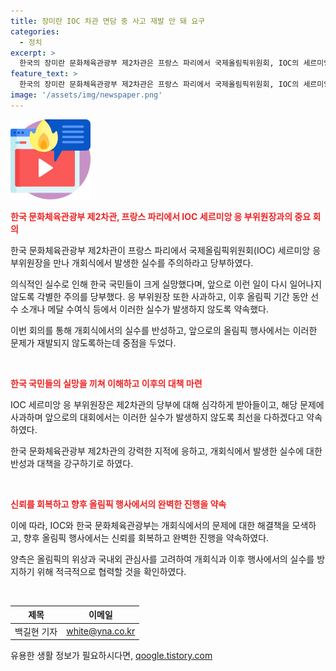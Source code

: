 ```yaml
---
title: 장미란 IOC 차관 면담 중 사고 재발 안 돼 요구
categories:
  - 정치
excerpt: >
  한국의 장미란 문화체육관광부 제2차관은 프랑스 파리에서 국제올림픽위원회, IOC의 세르미앙 응 부위원장을 만나 개회식 실수를 회피하고자 당부했습니다. 장 차관은 한국 국민들이 크게 실망했다며 이런 일이 다시 일어나지 않도록 각별한 주의를 당부한다고 말했습니다. 응 부위원장은 사과하고 더 이상의 실수가 없도록 노력하겠다고 약속했습니다.
feature_text: >
  한국의 장미란 문화체육관광부 제2차관은 프랑스 파리에서 국제올림픽위원회, IOC의 세르미앙 응 부위원장을 만나 개회식 실수를 회피하고자 당부했습니다. 장 차관은 한국 국민들이 크게 실망했다며 이런 일이 다시 일어나지 않도록 각별한 주의를 당부한다고 말했습니다. 응 부위원장은 사과하고 더 이상의 실수가 없도록 노력하겠다고 약속했습니다.
image: '/assets/img/newspaper.png'
---
```


<p><img src="/assets/img/news.png" alt="rentncar 속보" /></p>

<p><b><span style="color: #ee2323;">한국 문화체육관광부 제2차관, 프랑스 파리에서 IOC 세르미앙 응 부위원장과의 중요 회의</span></b></p>

<p>한국 문화체육관광부 제2차관이 프랑스 파리에서 국제올림픽위원회(IOC) 세르미앙 응 부위원장을 만나 개회식에서 발생한 실수를 주의하라고 당부하였다. </p>

<p>의식적인 실수로 인해 한국 국민들이 크게 실망했다며, 앞으로 이런 일이 다시 일어나지 않도록 각별한 주의를 당부했다. 응 부위원장 또한 사과하고, 이후 올림픽 기간 동안 선수 소개나 메달 수여식 등에서 이러한 실수가 발생하지 않도록 약속했다. </p>

<p>이번 회의를 통해 개회식에서의 실수를 반성하고, 앞으로의 올림픽 행사에서는 이러한 문제가 재발되지 않도록하는데 중점을 두었다. </p>

<p data-ke-size="size16">&nbsp;</p>

<p><b><span style="color: #ee2323;">한국 국민들의 실망을 끼쳐 이해하고 이후의 대책 마련</span></b></p>

<p>IOC 세르미앙 응 부위원장은 제2차관의 당부에 대해 심각하게 받아들이고, 해당 문제에 사과하며 앞으로의 대회에서는 이러한 실수가 발생하지 않도록 최선을 다하겠다고 약속하였다. </p>

<p>한국 문화체육관광부 제2차관의 강력한 지적에 응하고, 개회식에서 발생한 실수에 대한 반성과 대책을 강구하기로 하였다. </p>

<p data-ke-size="size16">&nbsp;</p>

<p><b><span style="color: #ee2323;">신뢰를 회복하고 향후 올림픽 행사에서의 완벽한 진행을 약속</span></b></p>

<p>이에 따라, IOC와 한국 문화체육관광부는 개회식에서의 문제에 대한 해결책을 모색하고, 향후 올림픽 행사에서는 신뢰를 회복하고 완벽한 진행을 약속하였다. </p>

<p>양측은 올림픽의 위상과 국내외 관심사를 고려하여 개회식과 이후 행사에서의 실수를 방지하기 위해 적극적으로 협력할 것을 확인하였다.</p>

<p data-ke-size="size16">&nbsp;</p>

<table>
<thead>
<tr>
<th style="text-align: center;">제목</th>
<th style="text-align: center;">이메일</th>
</tr>
</thead>
<tbody>
<tr>
<td style="text-align: center;">백길현 기자</td>
<td style="text-align: center;"><a href="mailto:white@yna.co.kr">white@yna.co.kr</a></td>
</tr>
</tbody>
</table>
유용한 생활 정보가 필요하시다면, <a href="https://qoogle.tistory.com" rel="dofollow">qoogle.tistory.com</a>



